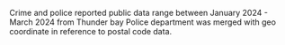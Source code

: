 Crime and police reported public data range between January 2024 - March 2024 from Thunder bay Police department was merged with geo coordinate in reference to postal code data.
